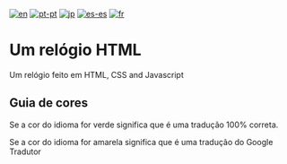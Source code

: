 [![en](https://img.shields.io/badge/lang-en-darkgreen.svg)](https://github.com/staxhinho/Clock/blob/main/README.md)
[![pt-pt](https://img.shields.io/badge/lang-pt--pt-darkgreen.svg)](https://github.com/staxhinho/Clock/blob/main/README/README.pt-pt.md)
[![jp](https://img.shields.io/badge/lang-jp-darkgreen.svg)](https://github.com/staxhinho/Clock/blob/main/README/README.jp-jp.md)
[![es-es](https://img.shields.io/badge/lang-es--es-darkgreen.svg)](https://github.com/staxhinho/Clock/blob/main/README/README.jp-jp.md)
[![fr](https://img.shields.io/badge/lang-fr-yellow.svg)](https://github.com/staxhinho/Clock/blob/main/README/README.jp-jp.md)

# Um relógio HTML 
Um relógio feito em HTML, CSS and Javascript

## Guia de cores
Se a cor do idioma for verde significa que é uma tradução 100% correta.

Se a cor do idioma for amarela significa que é uma tradução do Google Tradutor

